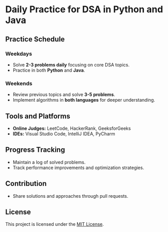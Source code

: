 # Daily Practice for DSA in Python and Java

## Practice Schedule

### Weekdays
- Solve **2-3 problems daily** focusing on core DSA topics.
- Practice in both **Python** and **Java**.

### Weekends
- Review previous topics and solve **3-5 problems**.
- Implement algorithms in **both languages** for deeper understanding.

## Tools and Platforms
- **Online Judges:** LeetCode, HackerRank, GeeksforGeeks
- **IDEs:** Visual Studio Code, IntelliJ IDEA, PyCharm

## Progress Tracking
- Maintain a log of solved problems.
- Track performance improvements and optimization strategies.

## Contribution
- Share solutions and approaches through pull requests.

## License
This project is licensed under the [MIT License](LICENSE).

